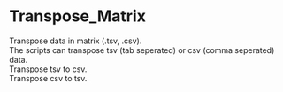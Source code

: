 # Transpose_Matrix
Transpose data in matrix (.tsv, .csv).  
The scripts can transpose tsv (tab seperated) or csv (comma seperated) data.  
Transpose tsv to csv.  
Transpose csv to tsv.  
